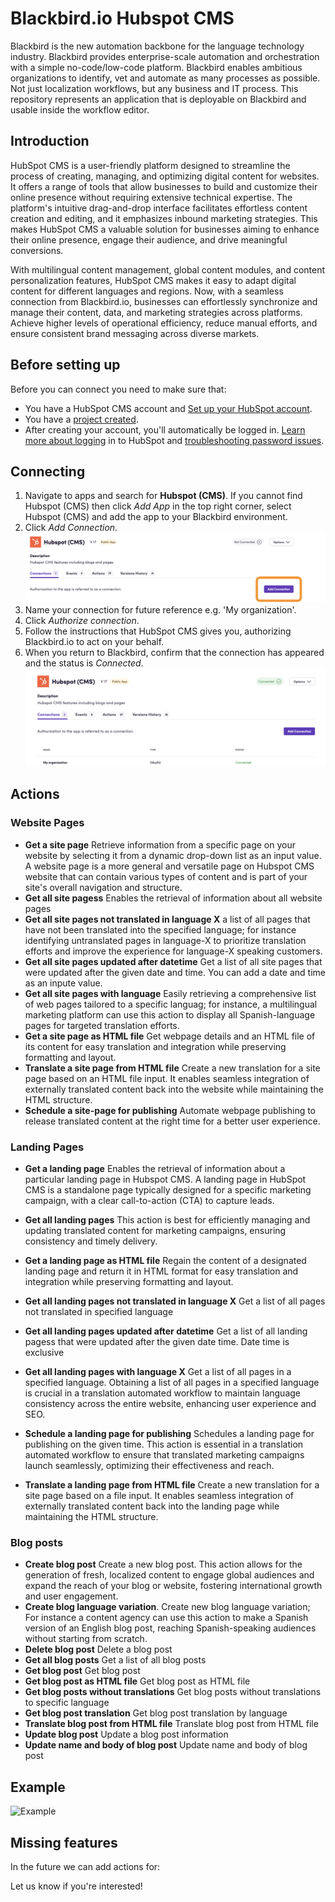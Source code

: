 # Blackbird.io Hubspot CMS

Blackbird is the new automation backbone for the language technology industry. Blackbird provides enterprise-scale automation and orchestration with a simple no-code/low-code platform. Blackbird enables ambitious organizations to identify, vet and automate as many processes as possible. Not just localization workflows, but any business and IT process. This repository represents an application that is deployable on Blackbird and usable inside the workflow editor.

## Introduction

HubSpot CMS is a user-friendly platform designed to streamline the process of creating, managing, and optimizing digital content for websites. It offers a range of tools that allow businesses to build and customize their online presence without requiring extensive technical expertise. The platform's intuitive drag-and-drop interface facilitates effortless content creation and editing, and it emphasizes inbound marketing strategies. This makes HubSpot CMS a valuable solution for businesses aiming to enhance their online presence, engage their audience, and drive meaningful conversions.

With multilingual content management, global content modules, and content personalization features, HubSpot CMS makes it easy to adapt digital content for different languages and regions. Now, with a seamless connection from Blackbird.io, businesses can effortlessly synchronize and manage their content, data, and marketing strategies across platforms. Achieve higher levels of operational efficiency, reduce manual efforts, and ensure consistent brand messaging across diverse markets. 


## Before setting up

Before you can connect you need to make sure that:

- You have a HubSpot CMS account and [Set up your HubSpot account](https://knowledge.hubspot.com/get-started/set-up-your-account).
- You have a [project created](https://app.hubspot.com/academy/43682681/lessons/1054824/5082).
- After creating your account, you'll automatically be logged in. [Learn more about logging](https://knowledge.hubspot.com/account/why-can-t-i-log-into-hubspot) in to HubSpot and [troubleshooting password issues](https://knowledge.hubspot.com/account/reset-user-passwords).

## Connecting

1. Navigate to apps and search for **Hubspot (CMS)**. If you cannot find Hubspot (CMS) then click _Add App_ in the top right corner, select Hubspot (CMS) and add the app to your Blackbird environment.
2. Click _Add Connection_. 
![Add Connection](<Images /README/Add Connenction.png>)
3. Name your connection for future reference e.g. 'My organization'.
5. Click _Authorize connection_.
6. Follow the instructions that HubSpot CMS gives you, authorizing Blackbird.io to act on your behalf.
7. When you return to Blackbird, confirm that the connection has appeared and the status is _Connected_.
![Connected](<Images /README/Status Connected .png>)

## Actions
### Website Pages 

- **Get a site page** Retrieve information from a specific page on your website by selecting it from a dynamic drop-down list as an input value. A website page is a more general and versatile page on Hubspot CMS website that can contain various types of content and is part of your site's overall navigation and structure.
- **Get all site pagess** Enables the retrieval of information about all website pages
- **Get all site pages not translated in language X** a list of all pages that have not been translated into the specified language; for instance identifying untranslated pages in language-X to prioritize translation efforts and improve the experience for language-X speaking customers.
- **Get all site pages updated after datetime** Get a list of all site pages that were updated after the given date and time. You can add a date and time as an inpute value. 
- **Get all site pages with language** Easily retrieving a comprehensive list of web pages tailored to a specific languag; for instance, a multilingual marketing platform can use this action to display all Spanish-language pages for targeted translation efforts.
- **Get a site page as HTML file** Get webpage details and an HTML file of its content for easy translation and integration while preserving formatting and layout.
- **Translate a site page from HTML file** Create a new translation for a site page based on an HTML file input. It enables seamless integration of externally translated content back into the website while maintaining the HTML structure.
- **Schedule a site-page for publishing** Automate webpage publishing to release translated content at the right time for a better user experience.

### Landing Pages
- **Get a landing page** Enables the retrieval of information about a particular landing page in Hubspot CMS. A landing page in HubSpot CMS is a standalone page typically designed for a specific marketing campaign, with a clear call-to-action (CTA) to capture leads.

- **Get all landing pages** This action is best for efficiently managing and updating translated content for marketing campaigns, ensuring consistency and timely delivery.
- **Get a landing page as HTML file** Regain the content of a designated landing page and return it in HTML format for easy translation and integration while preserving formatting and layout.
- **Get all landing pages not translated in language X** Get a list of all pages not translated in specified language 
- **Get all landing pages updated after datetime** Get a list of all landing pagess that were updated after the given date time. Date time is exclusive
- **Get all landing pages with language X** Get a list of all pages in a specified language. Obtaining a list of all pages in a specified language is crucial in a translation automated workflow to maintain language consistency across the entire website, enhancing user experience and SEO.
- **Schedule a landing page for publishing** Schedules a landing page for publishing on the given time. This action is essential in a translation automated workflow to ensure that translated marketing campaigns launch seamlessly, optimizing their effectiveness and reach.
- **Translate a landing page from HTML file** Create a new translation for a site page based on a file input. It enables seamless integration of externally translated content back into the landing page while maintaining the HTML structure.

### Blog posts 
- **Create blog post** Create a new blog post. This action allows for the generation of fresh, localized content to engage global audiences and expand the reach of your blog or website, fostering international growth and user engagement.
- **Create blog language variation**. Create new blog language variation; For instance a content agency can use this action to make a Spanish version of an English blog post, reaching Spanish-speaking audiences without starting from scratch.
- **Delete blog post** Delete a blog post
- **Get all blog posts** Get a list of all blog posts
- **Get blog post** Get blog post
- **Get blog post as HTML file** Get blog post as HTML file
- **Get blog posts without translations** Get blog posts without translations to specific language
- **Get blog post translation** Get blog post translation by language
- **Translate blog post from HTML file** Translate blog post from HTML file
- **Update blog post** Update a blog post information
- **Update name and body of blog post** Update name and body of blog post


## Example
![Example](<Images/README/Hubspot-CMS-Blackbird-Example.png>)

## Missing features

In the future we can add actions for:

Let us know if you're interested!
